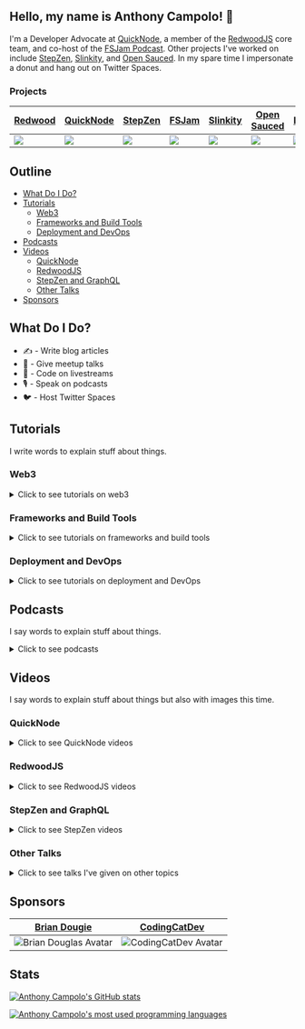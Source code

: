 ## Hello, my name is Anthony Campolo! :wave:

I'm a Developer Advocate at [QuickNode](https://www.quicknode.com/), a member of the [RedwoodJS](https://redwoodjs.com/) core team, and co-host of the [FSJam Podcast](https://fsjam.org/). Other projects I've worked on include [StepZen](https://stepzen.com/), [Slinkity](https://slinkity.dev/), and [Open Sauced](https://opensauced.pizza/). In my spare time I impersonate a donut and hang out on Twitter Spaces.

### Projects

| [**Redwood**](https://redwoodjs.com/)                         | [**QuickNode**](https://quicknode.com/)                        | [**StepZen**](https://stepzen.com/)                            | [**FSJam**](https://fsjam.org/)                                | [**Slinkity**](https://slinkity.dev/)                          | [**Open Sauced**](https://opensauced.pizza/)                   | [**Lunch.dev**](https://discord.gg/jg8UvXpMjS)                 |
| ------------------------------------------------------------- | -------------------------------------------------------------- | -------------------------------------------------------------- | -------------------------------------------------------------- | -------------------------------------------------------------- | -------------------------------------------------------------- | -------------------------------------------------------------- |
| ![](https://avatars.githubusercontent.com/u/45050444?s=90&v=4)| ![](https://avatars.githubusercontent.com/u/53955811?s=90&v=4) | ![](https://avatars.githubusercontent.com/u/78568488?s=90&v=4) | ![](https://avatars.githubusercontent.com/u/70036575?s=90&v=4) | ![](https://avatars.githubusercontent.com/u/89559275?s=90&v=4) | ![](https://avatars.githubusercontent.com/u/57568598?s=90&v=4) | ![](https://avatars.githubusercontent.com/u/76407473?s=90&v=4) |

## Outline

* [What Do I Do?](#what-do-i-do)
* [Tutorials](#tutorials)
  * [Web3](#web3)
  * [Frameworks and Build Tools](#frameworks-and-build-tools)
  * [Deployment and DevOps](#deployment-and-devops)
* [Podcasts](#podcasts)
* [Videos](#videos)
  * [QuickNode](#quicknode)
  * [RedwoodJS](#redwoodjs)
  * [StepZen and GraphQL](#stepzen-and-graphql)
  * [Other Talks](#other-talks)
* [Sponsors](#sponsors)

## What Do I Do?

* :writing_hand: - Write blog articles
* :speech_balloon: - Give meetup talks
* :movie_camera: - Code on livestreams
* :studio_microphone: - Speak on podcasts
* :bird: - Host Twitter Spaces

## Tutorials

I write words to explain stuff about things.

### Web3

<details>
  <summary>Click to see tutorials on web3</summary><br>

  | Blog                                                                                                                   | Repo                                                     |
  | ---------------------------------------------------------------------------------------------------------------------- | -------------------------------------------------------- |
  | [A First Look at IPFS](https://ajcwebdev.com/a-first-look-at-ipfs)                                                     | TODO                                                     |
  | [A First Look at Avalanche](https://ajcwebdev.com/how-to-create-a-dapp-on-avalanches-fuji-testnet-with-quicknode)      | [Repo](https://github.com/ajcwebdev/ajcwebdev-avalanche) |
  | [Storing NFT Information Off-Chain with Fauna](https://ajcwebdev.com/storing-nft-information-off-chain-with-fauna)     | TODO                                                     |
  | [A First Look at Ethers and Hardhat](https://ajcwebdev.com/a-first-look-at-ethers-and-hardhat)                         | TODO                                                     |
</details>

### Frameworks and Build Tools

<details>
  <summary>Click to see tutorials on frameworks and build tools</summary><br>

  | Blog                                                                                                                           | Repo                                                         |
  | ------------------------------------------------------------------------------------------------------------------------------ | ------------------------------------------------------------ |
  | [A First Look at Astro](https://ajcwebdev.com/a-first-look-at-astro)                                                           | [Repo](https://github.com/ajcwebdev/ajcwebdev-astro)         |
  | [A First Look at Oak](https://ajcwebdev.com/a-first-look-at-oak)                                                               | [Repo](https://github.com/ajcwebdev/ajcwebdev-oak)           |
  | [A First Look at Nuxt 3](https://ajcwebdev.com/a-first-look-at-nuxt-3)                                                         | [Repo](https://github.com/ajcwebdev/ajcwebdev-nuxt3)         |
  | [A First Look at GraphQL Helix](https://ajcwebdev.com/a-first-look-at-graphql-helix)                                           | [Repo](https://github.com/ajcwebdev/ajcwebdev-graphql-helix) |
  | [A First Look at KeystoneJS](https://dev.to/ajcwebdev/a-first-look-at-keystonejs-267m)                                         | [Repo](https://github.com/ajcwebdev/ajcwebdev-keystone)      |
  | [A First Look at Slinkity](https://dev.to/ajcwebdev/a-first-look-at-slinkity-3ig)                                              | [Repo](https://github.com/ajcwebdev/ajcwebdev-slinkity)      |
  | [A First Look at React 18 with Vite and Netlify](https://dev.to/ajcwebdev/a-first-look-at-react-18-with-vite-and-netlify-5411) | [Repo](https://github.com/ajcwebdev/ajcwebdev-react18)       |
  | [A First Look at Remix](https://ajcwebdev.com/a-first-look-at-remix)                                                           | [Repo](https://github.com/ajcwebdev/ajcwebdev-remix)         |
  | [A First Look at Vite](https://ajcwebdev.com/a-first-look-at-vite)                                                             | [Repo](https://github.com/ajcwebdev/ajcwebdev-vite)          |
  | [A First Look at SvelteKit](https://ajcwebdev.com/a-first-look-at-sveltekit)                                                   | [Repo](https://github.com/ajcwebdev/ajcwebdev-sveltekit)     |
  | [A First Look at RedwoodJS](https://community.redwoodjs.com/t/a-first-look-at-redwoodjs-complete-series/1143)                  | [Repo](https://github.com/ajcwebdev/ajcwebdev-redwood)       |
</details>

### Deployment and DevOps

<details>
  <summary>Click to see tutorials on deployment and DevOps</summary><br>

  | Blog                                                                                                                 | Repo                                                            |
  | -------------------------------------------------------------------------------------------------------------------- | --------------------------------------------------------------- |
  | [A First Look at Pulumi](https://ajcwebdev.com/a-first-look-at-pulumi)                                               | [Repo](https://github.com/ajcwebdev/ajcwebdev-pulumi)           |
  | [A First Look at AWS Fargate](https://ajcwebdev.com/a-first-look-at-aws-fargate)                                     | TODO                                                            |
  | [A First Look at Serverless Cloud](https://dev.to/ajcwebdev/a-first-look-at-serverless-cloud-3e18)                   | [Repo](https://github.com/ajcwebdev/ajcwebdev-serverless-cloud) |
  | [A First Look at Fly](https://dev.to/ajcwebdev/a-first-look-at-fly-3a87)                                             | [Repo](https://github.com/ajcwebdev/ajcwebdev-fly)              |
  | [A First Look at GitHub Actions](https://ajcwebdev.com/a-first-look-at-github-actions)                               | [Repo](https://github.com/ajcwebdev/ajcwebdev-actions)          |
  | [A First Look at PostGraphile with Railway](https://dev.to/ajcwebdev/a-first-look-at-postgraphile-with-railway-1k9d) | TODO                                                            |
  | [A First Look at Docker](https://ajcwebdev.com/a-first-look-at-docker)                                               | [Repo](https://github.com/ajcwebdev/ajcwebdev-docker)           |
  | [A First Look at Azure Functions](https://dev.to/ajcwebdev/a-first-look-at-azure-functions-i6f)                      | [Repo](https://github.com/ajcwebdev/ajcwebdev-azure)            |
  | [A First Look at Serverless Framework](https://dev.to/ajcwebdev/a-first-look-at-the-serverless-framework-3okh)       | [Repo](https://github.com/ajcwebdev/ajcwebdev-serverless)       |
  | [A First Look at Architect](https://dev.to/ajcwebdev/a-first-look-at-architect-5768)                                 | [Repo](https://github.com/ajcwebdev/ajcwebdev-architect)        |
  | [A First Look at Amplify with Vite](https://dev.to/ajcwebdev/a-first-look-at-amplify-with-vite-1g7j)                 | [Repo](https://github.com/ajcwebdev/ajcwebdev-amplify)          |
  | [A First Look at AWS SAM](https://dev.to/ajcwebdev/a-first-look-at-aws-sam-478c)                                     | [Repo](https://github.com/ajcwebdev/ajcwebdev-sam)              |
  | [A First Look at AWS CDK](https://dev.to/ajcwebdev/a-first-look-at-aws-cdk-2036)                                     | [Repo](https://github.com/ajcwebdev/ajcwebdev-cdk)              |
  | [A First Look at Cloudflare Workers](https://ajcwebdev.com/a-first-look-at-cloudflare-workers)                       | [Repo](https://github.com/ajcwebdev/ajcwebdev-workers)          |
  | [A First Look at Cloudflare Pages](https://dev.to/ajcwebdev/a-first-look-at-cloudflare-pages-2a5h)                   | [Repo](https://github.com/ajcwebdev/redwood-cloudflare-pages)   |
</details>

## Podcasts

I say words to explain stuff about things.

<details>
  <summary>Click to see podcasts</summary><br>

  | Date       | Show                                                                        | Episode                                                                                                                                                                                                |
  | ---------- | --------------------------------------------------------------------------- | ------------------------------------------------------------------------------------------------------------------------------------------------------------------------------------------------------ |
  | 2022-07-28 | [Jamstack Radio](https://www.heavybit.com/library/podcasts/jamstack-radio/) | [Blockchain Infrastructure with Anthony Campolo of QuickNode](https://www.heavybit.com/library/podcasts/jamstack-radio/ep-106-blockchain-infrastructure-with-anthony-campolo-of-quicknode/)            |
  | 2022-04-22 | [PodRocket](https://podrocket.logrocket.com/)                               | [QuickNode with Anthony Campolo and Noah Hein](https://podrocket.logrocket.com/quicknode)                                                                                                              |
  | 2022-01-11 | [JavaScript Jabber](https://topenddevs.com/podcasts/javascript-jabber/)     | [Simplifying Slinkity with Anthony Campolo](https://topenddevs.com/podcasts/javascript-jabber/episodes/simplifying-slinkity-with-anthony-campolo)                                                      |
  | 2021-10-13 | [JavaScript Jam](https://www.javascriptjam.com/)                            | [RedwoodJS: The JS App Framework](https://www.youtube.com/watch?v=QubWxw4hl_A)                                                                                                                         |
  | 2021-06-09 | [Does Not Compute](https://dnc.show/)                                       | [Anthony Campolo: Redwood, StepZen, and More](https://spec.fm/podcasts/does-not-compute/FzVJ74U3)                                                                                                      |
  | 2021-05-28 | [Talking Serverless](https://www.talkingserverless.io/)                     | [Anthony Campolo Returns!](https://www.talkingserverless.io/episodes/ep-38%3A-anthony-campolo-returns!)                                                                                                |
  | 2021-05-18 | [PodRocket](https://podrocket.logrocket.com/)                               | [GraphQL 101 with Anthony Campolo](https://podrocket.logrocket.com/graphql)                                                                                                                            |
  | 2021-02-23 | [JavaScript Jabber](https://topenddevs.com/podcasts/javascript-jabber/)     | [RedwoodJS Brings Fullstack to the Jamstack with Anthony Campolo](https://topenddevs.com/podcasts/javascript-jabber/episodes/jsj-472-redwoodjs-brings-full-stack-to-the-jamstack-with-anthony-campolo) |
  | 2021-02-04 | [Web Rush](https://webrush.io/)                                             | [RedwoodJS with Anthony Campolo](https://webrush.io/episodes/episode-119-redwood-js-with-anthony-campolo)                                                                                              |
  | 2021-01-26 | [Rails with Jason](https://www.codewithjason.com/rails-with-jason-podcast/) | [RedwoodJS with Anthony Campolo, RedwoodJS Core Advocate](https://www.codewithjason.com/podcast/9478234-081-redwoodjs-with-anthony-campolo-redwoodjs-core-advocate/)                                   |
  | 2021-01-12 | [Does Not Compute](https://dnc.show/)                                       | [RedwoodJS with Anthony Campolo](https://spec.fm/podcasts/does-not-compute/SdKxPhhS)                                                                                                                   |
  | 2020-10-04 | [Talking Serverless](https://www.talkingserverless.io/)                     | [Anthony Campolo RedwoodJS Contributor](https://www.talkingserverless.io/episodes/ep-30%3A-anthony-campolo-redwoodjs-contributor)                                                                      |
  | 2020-09-29 | [That's My Jamstack](https://thatsmyjamstack.com/)                          | [Anthony Campolo on Fullstack Serverless Frameworks](https://thatsmyjamstack.com/posts/anthony-campolo/)                                                                                               |
  | 2020-09-24 | [Jamstack Radio](https://www.heavybit.com/library/podcasts/jamstack-radio/) | [Studying the Stack with Anthony Campolo](https://www.heavybit.com/library/podcasts/jamstack-radio/ep-66-studying-the-stack-with-anthony-campolo/)                                                     |
  | 2020-09-22 | [Smashing Podcast](https://podcast.smashingmagazine.com/)                   | [What Is RedwoodJS with Anthony Campolo](https://podcast.smashingmagazine.com/episodes/what-is-redwoodjs-with-anthony-campolo)                                                                         |
</details>

## Videos

I say words to explain stuff about things but also with images this time.

### QuickNode

<details>
  <summary>Click to see QuickNode videos</summary><br>

  | Date       | Location             | Talk                                                                                                         |
  | ---------- | -------------------- | ------------------------------------------------------------------------------------------------------------ |
  | 2022-07-29 | Composability Summit | [A Crash Course in web3 for web2 Developers](https://www.youtube.com/watch?v=kl5nNRKemkY)                    |
  | 2022-07-28 | QuickStreams         | [Using icy.tools, GraphQL, and Remix to Build an NFT Dashboard](https://www.youtube.com/watch?v=V3l8W3xQ3gQ) |
  | 2022-07-07 | Jamstack Boston      | [Web3 is Jamstack by Default](https://www.youtube.com/watch?app=desktop&v=mGeBVj6Mve0)                       |
  | 2022-07-06 | PurrfectDev          | [QuickNode Builds Infrastructure for the Future](https://www.youtube.com/watch?v=_eI89jkGdSU)                |
  | 2022-06-01 | QuickStreams         | [Taking Astro to the Moon with QuickNode](https://www.youtube.com/watch?v=0CGxaQ2xKtg)                       |
  | 2022-05-31 | Codementors          | [A First Look at Deploying Smart Contracts on Avalanche](https://www.youtube.com/watch?v=RvvMWGPJVUI)        |
  | 2022-05-15 | QuickStreams         | [A First Look at Avalanche](https://www.youtube.com/watch?v=r2GIxZ1KMQE)                                     |
  | 2022-04-29 | ETHAmsterdam         | [Optimistic Rollups and Sidechains](https://www.youtube.com/watch?v=xtLmrKsFPvg)                             |
</details>

### RedwoodJS

<details>
  <summary>Click to see RedwoodJS videos</summary><br>

  | Date       | Location         | Talk                                                                                                                              |
  | ---------- | ---------------- | --------------------------------------------------------------------------------------------------------------------------------- |
  | 2022-05-13 | Nick Taylor      | [RedwoodJS Walkthrough with Anthony Campolo](https://www.youtube.com/watch?v=URQSVmrr8Vo)                                         |
  | 2022-03-18 | Learn with Jason | [RedwoodJS 1.0](https://www.youtube.com/watch?v=wrGOSm7IYRQ)                                                                      |
  | 2021-05-19 | Jamstack Boston  | [Architecting Jamstack Applications with GraphQL](https://www.youtube.com/watch?v=rZvNpMv4spE)                                    |
  | 2021-03-26 | Some Antics      | [Secrets of Accessible Routing with the RedwoodJS Core Team](https://www.youtube.com/watch?v=LSuDHfAsBCE&ab_channel=BenMyers)     |
  | 2021-03-11 | Async            | [Fullstack Jamstack Development with RedwoodJS](https://www.youtube.com/watch?v=n1CUe6ArjD8)                                      |
  | 2021-02-28 | Events.lunch.dev | [Using Storybook with Redwood](https://www.youtube.com/watch?v=zYm1a39Lpgs)                                                       |
  | 2021-02-23 | GraphQL Denver   | [Fullstack GraphQL with RedwoodJS and AppSync](https://www.youtube.com/watch?v=v-3yXJ5sLsY)                                       |
  | 2021-02-02 | Some Antics      | [Putting RedwoodJS Docs to the Test](https://www.youtube.com/watch?v=ois3P63Yiwc)                                                 |
  | 2020-12-17 | JS Monthly       | [Building Fullstack Jamstack Applications with RedwoodJS](https://www.youtube.com/watch?v=x3NuaErh6vs)                            |
  | 2020-12-15 | Jamstack OPO     | [Building Fullstack Jamstack Applications with RedwoodJS](https://www.youtube.com/watch?v=RwZ1bWWRJQI)                            |
  | 2020-12-02 | Learn with Jason | [Let's Learn RedwoodJS!](https://www.youtube.com/watch?v=o9JVHmYvs9Q)                                                             |
  | 2020-10-28 | Mintbean         | [RedwoodJS and the Universal Deployment Machine](https://www.youtube.com/watch?v=QHmBRaizvxE)                                     |
  | 2020-09-24 | GraphQL Texas    | [Architecting a Fullstack Jamstack Application with FaunaDB, RedwoodJS, and GraphQL](https://www.youtube.com/watch?v=J-StXLZXG98) |
  | 2020-09-05 | Jamstack Denver  | [A First Look at RedwoodJS](https://www.youtube.com/watch?v=0krdC_D42IU)                                                          |
</details>

### StepZen and GraphQL

<details>
  <summary>Click to see StepZen videos</summary><br>
  
  | Guest/Location   | Episode                                                                                                                           |
  | ---------------- | --------------------------------------------------------------------------------------------------------------------------------- |
  | PurrfectDev      | [Managing Multiple Data Sources in GraphQL](https://www.youtube.com/watch?v=-NcWWkfPcSM)                                          |
  | Pratical Dev     | [Walkthrough Wednesday with Anthony Campolo](https://www.youtube.com/watch?v=pwO_dTYUFT8)                                         |
  | StepZen Stream   | [Analyze Sentiment of Dev.to Blog Comments with Google's Cloud Natural Language API](https://www.youtube.com/watch?v=O06cdhlYZVM) |
  | Frontend Horse   | [Integrating APIs with StepZen GraphQL Studio](https://www.youtube.com/watch?v=17VYX2AW4Jg)                                       |
  | Alex Trost       | [Connecting to Prismic's REST API with StepZen](https://www.youtube.com/watch?v=69MtoZrvKts)                                      |
  | Ben Holmes       | [Bringing Dynamic Content to Static 11ty Sites with Slinkity and GraphQL](https://www.youtube.com/watch?v=Od-xAgNaDdY)            |
  | Sean Keegan      | [Testing a StepZen GraphQL API with Postman](https://www.youtube.com/watch?v=TjrDzDdj1J4&ab_channel=StepZen)                      |
  | StepZen Stream   | [StepZen 101 - What is StepZen and How Does it Work?](https://www.youtube.com/watch?v=fe5nye62USc)                                |
  | Paul Copplestone | [Techniques for Connecting to a PostgreSQL Database with StepZen and Supabase](https://www.youtube.com/watch?v=sBEFTfUfxbk)       |
  | Facundo Giuliani | [How to mix data from Storyblok CMS with your own project using StepZen](https://www.youtube.com/watch?v=gDxYEUIzRMQ)             |
  | Greg Schier      | [Deploying Railway Applications](https://www.youtube.com/watch?v=nFu_WgudLlY)                                                     |
  | StepZen Stream   | [Creating a Mesh of GraphQL API's with StepZen's `@graphql` Directive](https://www.youtube.com/watch?v=beTNUsQb2ew)               |
  | Mintbean         | [Intro to GraphQL](https://www.youtube.com/watch?v=xwbi_s6v3sg)                                                                   |
  | Mintbean         | [Fullstack GraphQL with AppSync](https://www.youtube.com/watch?v=I8jBOfNLDNw)                                                     |
</details>

### Other Talks

<details>
  <summary>Click to see talks I've given on other topics</summary><br>

  | Location                    | Talk                                                                                                          |
  | --------------------------- | ------------------------------------------------------------------------------------------------------------- |
  | Some Antics                 | [Deploy a Site to the Decentralized Web with IPFS](https://www.youtube.com/watch?v=GJQZkm2ut0E)               |
  | Teach Jenn Tech             | [Deploy a React App with Vite and Vercel](https://www.youtube.com/watch?v=bU-zAAd5FyM)                        |
  | Jamstack Seatle             | [The Jamstack Goes Fullstack](https://www.youtube.com/watch?v=1bYvPcCkbBI)                                    |
  | Some Antics                 | [Building APIs with Deno and Oak](https://www.youtube.com/watch?v=ssosKWNIcwM)                                |
  | Some Antics                 | [Vite and the Next Generation of Frontend Tooling](https://www.youtube.com/watch?v=gRzWZpRmkv0)               |
  | Svelte Society Bay Area     | [Optimize your Site for SEO with Elder.js with Anthony Campolo](https://www.youtube.com/watch?v=Ru5_2spFjQg)  |
  | Mintbean                    | [Optimize your SEO with Elder.js](https://www.youtube.com/watch?v=R-GrUe5fIlg)                                |
  | Mintbean                    | [Building an App from Scratch with Nuxt.js](https://www.youtube.com/watch?v=6dy88IEvtO8)                      |
  | Open Sauced                 | [A Bootcamp Student’s Contribution to Open Source](https://www.youtube.com/watch?v=yEyz2WXrqdo)               |
  | Paris Deno                  | [Deno Crate Organization](https://www.youtube.com/watch?v=AOvg_GbnsbA)                                        |
</details>

## Sponsors

| [Brian Dougie](https://github.com/bdougie)                                          | [CodingCatDev](https://github.com/CodingCatDev)                                   |
| ----------------------------------------------------------------------------------- | --------------------------------------------------------------------------------- |
| ![Brian Douglas Avatar](https://avatars0.githubusercontent.com/u/5713670?s=200&v=4) | ![CodingCatDev Avatar](https://avatars.githubusercontent.com/u/44850231?s=200&v=4)|

## Stats

[![Anthony Campolo's GitHub stats](https://github-readme-stats.vercel.app/api?username=ajcwebdev&theme=tokyonight)](https://github.com/anuraghazra/github-readme-stats)

[![Anthony Campolo's most used programming languages](https://github-readme-stats.vercel.app/api/top-langs/?username=ajcwebdev&layout=compact&theme=tokyonight)](https://github.com/anuraghazra/github-readme-stats)
